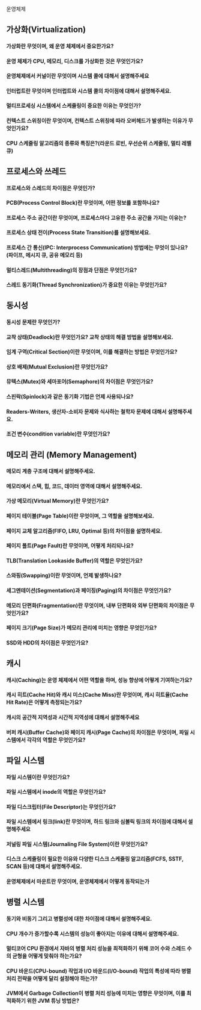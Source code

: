 운영체제

## 가상화(Virtualization)
#### 가상화란 무엇이며, 왜 운영 체제에서 중요한가요?
#### 운영 체제가 CPU, 메모리, 디스크를 가상화한 것은 무엇인가요?
#### 운영체제에서 커널이란 무엇이며 시스템 콜에 대해서 설명해주세요
#### 인터럽트란 무엇이며 인터럽트와 시스템 콜의 차이점에 대해서 설명해주세요.
#### 멀티프로세싱 시스템에서 스케줄링이 중요한 이유는 무엇인가?
#### 컨텍스트 스위칭이란 무엇이며, 컨텍스트 스위칭에 따라 오버헤드가 발생하는 이유가 무엇인가요?
#### CPU 스케줄링 알고리즘의 종류와 특징은?(라운드 로빈, 우선순위 스케줄링, 멀티 레벨 큐)

## 프로세스와 쓰레드
#### 프로세스와 스레드의 차이점은 무엇인가?
#### PCB(Process Control Block)란 무엇이며, 어떤 정보를 포함하나요?
#### 프로세스 주소 공간이란 무엇이며, 프로세스마다 고유한 주소 공간을 가지는 이유는?
#### 프로세스 상태 전이(Process State Transition)를 설명해보세요.
#### 프로세스 간 통신(IPC: Interprocess Communication) 방법에는 무엇이 있나요? (파이프, 메시지 큐, 공유 메모리 등)
#### 멀티스레드(Multithreading)의 장점과 단점은 무엇인가요?
#### 스레드 동기화(Thread Synchronization)가 중요한 이유는 무엇인가요?

## 동시성
#### 동시성 문제란 무엇인가?
#### 교착 상태(Deadlock)란 무엇인가요? 교착 상태의 해결 방법을 설명해보세요.
#### 임계 구역(Critical Section)이란 무엇이며, 이를 해결하는 방법은 무엇인가요?
#### 상호 배제(Mutual Exclusion)란 무엇인가요?
#### 뮤텍스(Mutex)와 세마포어(Semaphore)의 차이점은 무엇인가요?
#### 스핀락(Spinlock)과 같은 동기화 기법은 언제 사용되나요?
#### Readers-Writers, 생산자-소비자 문제와 식사하는 철학자 문제에 대해서 설명해주세요.
#### 조건 변수(condition variable)란 무엇인가요?

## 메모리 관리 (Memory Management)
#### 메모리 계층 구조에 대해서 설명해주세요.
#### 메모리에서 스택, 힙, 코드, 데이터 영역에 대해서 설명해주세요.
#### 가상 메모리(Virtual Memory)란 무엇인가요?
#### 페이지 테이블(Page Table)이란 무엇이며, 그 역할을 설명해보세요.
#### 페이지 교체 알고리즘(FIFO, LRU, Optimal 등)의 차이점을 설명하세요.
#### 페이지 폴트(Page Fault)란 무엇이며, 어떻게 처리되나요?
#### TLB(Translation Lookaside Buffer)의 역할은 무엇인가요?
#### 스와핑(Swapping)이란 무엇이며, 언제 발생하나요?
#### 세그멘테이션(Segmentation)과 페이징(Paging)의 차이점은 무엇인가요?
#### 메모리 단편화(Fragmentation)란 무엇이며, 내부 단편화와 외부 단편화의 차이점은 무엇인가요?
#### 페이지 크기(Page Size)가 메모리 관리에 미치는 영향은 무엇인가요?
#### SSD와 HDD의 차이점은 무엇인가요?

## 캐시
#### 캐시(Caching)는 운영 체제에서 어떤 역할을 하며, 성능 향상에 어떻게 기여하는가요?
#### 캐시 히트(Cache Hit)와 캐시 미스(Cache Miss)란 무엇이며, 캐시 히트율(Cache Hit Rate)은 어떻게 측정되는가요?
#### 캐시의 공간적 지역성과 시간적 지역성에 대해서 설명해주세요
#### 버퍼 캐시(Buffer Cache)와 페이지 캐시(Page Cache)의 차이점은 무엇이며, 파일 시스템에서 각각의 역할은 무엇인가요?

## 파일 시스템
#### 파일 시스템이란 무엇인가요?
#### 파일 시스템에서 inode의 역할은 무엇인가요?
#### 파일 디스크립터(File Descriptor)는 무엇인가요?
#### 파일 시스템에서 링크(link)란 무엇이며, 하드 링크와 심볼릭 링크의 차이점에 대해서 설명해주세요
#### 저널링 파일 시스템(Journaling File System)이란 무엇인가요?
#### 디스크 스케줄링이 필요한 이유와 다양한 디스크 스케줄링 알고리즘(FCFS, SSTF, SCAN 등)에 대해서 설명해주세요.
#### 운영체제에서 마운트란 무엇이며, 운영체제에서 어떻게 동작되는가

## 병렬 시스템
#### 동기와 비동기 그리고 병렬성에 대한 차이점에 대해서 설명해주세요.
#### CPU 개수가 증가할수록 시스템의 성능이 좋아지는 이유에 대해서 설명해주세요.
#### 멀티코어 CPU 환경에서 자바의 병렬 처리 성능을 최적화하기 위해 코어 수와 스레드 수의 균형을 어떻게 맞춰야 하는가요?
#### CPU 바운드(CPU-bound) 작업과 I/O 바운드(I/O-bound) 작업의 특성에 따라 병렬 처리 전략을 어떻게 달리 설정해야 하는가?
#### JVM에서 Garbage Collection이 병렬 처리 성능에 미치는 영향은 무엇이며, 이를 최적화하기 위한 JVM 튜닝 방법은?
